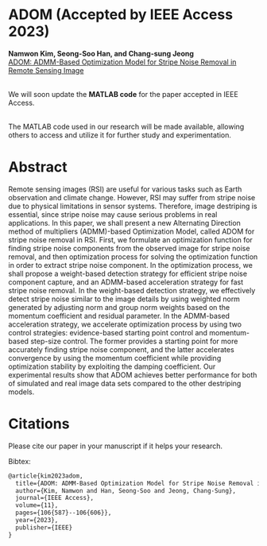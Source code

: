 # ADOM (Accepted by IEEE Access 2023)
**Namwon Kim, Seong-Soo Han, and Chang-sung Jeong**
<br/>
[ADOM: ADMM-Based Optimization Model for Stripe Noise Removal in Remote Sensing Image](https://ieeexplore.ieee.org/abstract/document/10262317)

<br/>We will soon update the **MATLAB code** for the paper accepted in IEEE Access.<br/>

<br/>The MATLAB code used in our research will be made available, allowing others to access and utilize it for further study and experimentation.

# Abstract
Remote sensing images (RSI) are useful for various tasks such as Earth observation and climate change. However, RSI may suffer from stripe noise due to physical limitations in sensor systems. Therefore, image destriping is essential, since stripe noise may cause serious problems in real applications. In this paper, we shall present a new Alternating Direction method of multipliers (ADMM)-based Optimization Model, called ADOM for stripe noise removal in RSI. First, we formulate an optimization function for finding stripe noise components from the observed image for stripe noise removal, and then optimization process for solving the optimization function in order to extract stripe noise component. In the optimization process, we shall propose a weight-based detection strategy for efficient stripe noise component capture, and an ADMM-based acceleration strategy for fast stripe noise removal. In the weight-based detection strategy, we effectively detect stripe noise similar to the image details by using weighted norm generated by adjusting norm and group norm weights based on the momentum coefficient and residual parameter. In the ADMM-based acceleration strategy, we accelerate optimization process by using two control strategies: evidence-based starting point control and momentum-based step-size control. The former provides a starting point for more accurately finding stripe noise component, and the latter accelerates convergence by using the momentum coefficient while providing optimization stability by exploiting the damping coefficient. Our experimental results show that ADOM achieves better performance for both of simulated and real image data sets compared to the other destriping models.


# Citations

Please cite our paper in your manuscript if it helps your research.

Bibtex:

```latex
@article{kim2023adom,
  title={ADOM: ADMM-Based Optimization Model for Stripe Noise Removal in Remote Sensing Image},
  author={Kim, Namwon and Han, Seong-Soo and Jeong, Chang-Sung},
  journal={IEEE Access},
  volume={11},
  pages={106{587}--106{606}},
  year={2023},
  publisher={IEEE}
}
```
